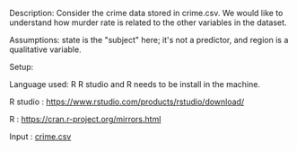Description:
Consider the crime data stored in crime.csv. We would like to understand how murder rate is related to the other variables in the dataset.

Assumptions:
state is the "subject" here; it's not a predictor, and region is a qualitative variable.

Setup:

Language used: R
R studio and R needs to be install in the machine.

R studio : https://www.rstudio.com/products/rstudio/download/

R : https://cran.r-project.org/mirrors.html

Input : [crime.csv](https://github.com/dhwanikaneria/Machine-Learning-Projects/blob/master/FeatureExtraction/crime.csv)

